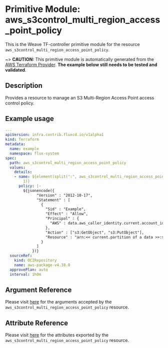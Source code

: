 
# Primitive Module: aws_s3control_multi_region_access_point_policy

This is the Weave TF-controller primitive module for the resource `aws_s3control_multi_region_access_point_policy`.

~> **CAUTION:** This primitive module is automatically generated from the [AWS Terraform Provider](https://registry.terraform.io/providers/hashicorp/aws/latest/docs/resources/s3control_multi_region_access_point_policy). **The example below still needs to be tested and validated**.

## Description

Provides a resource to manage an S3 Multi-Region Access Point access control policy.

## Example usage

```yaml
---
apiVersion: infra.contrib.fluxcd.io/v1alpha1
kind: Terraform
metadata:
  name: example
  namespace: flux-system
spec:
  path: aws_s3control_multi_region_access_point_policy
  values:
    details:
    - name: ${element(split(":", aws_s3control_multi_region_access_point.example.id),
        1)}
      policy: |-
        ${jsonencode({
              "Version" : "2012-10-17",
              "Statement" : [
                {
                  "Sid" : "Example",
                  "Effect" : "Allow",
                  "Principal" : {
                    "AWS" : data.aws_caller_identity.current.account_id
                  },
                  "Action" : ["s3:GetObject", "s3:PutObject"],
                  "Resource" : "arn:<< current.partition of a data >>:s3::<< current.account_id of a data >>:accesspoint/<< alias of an aws_s3control_multi_region_access_point >>/object/*"
                }
              ]
            })}
  sourceRef:
    kind: OCIRepository
    name: aws-package-v4.38.0
  approvePlan: auto
  interval: 1h0m
```

## Argument Reference

Please visit [here](https://registry.terraform.io/providers/hashicorp/aws/latest/docs/resources/s3control_multi_region_access_point_policy#argument-reference) for the arguments accepted by the `aws_s3control_multi_region_access_point_policy` resource.

## Attribute Reference

Please visit [here](https://registry.terraform.io/providers/hashicorp/aws/latest/docs/resources/s3control_multi_region_access_point_policy#attributes-reference) for the attributes exported by the `aws_s3control_multi_region_access_point_policy` resource.
